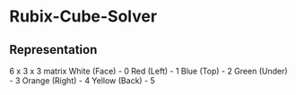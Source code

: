 # Rubix-Cube-Solver #

## Representation ##
6 x 3 x 3 matrix
White (Face) - 0
Red (Left) - 1
Blue (Top) - 2
Green (Under) - 3
Orange (Right) - 4
Yellow (Back) - 5

## 